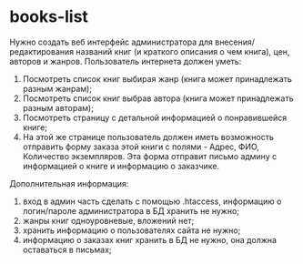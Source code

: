 # books-list

Нужно создать веб интерфейс администратора для внесения/редактирования названий книг (и краткого описания о чем книга), цен, авторов и жанров.
Пользователь интернета должен уметь:
1. Посмотреть список книг выбирая жанр (книга может принадлежать разным жанрам);
2. Посмотреть список книг выбрав автора (книга может принадлежать разным авторам);
3. Посмотреть страницу с детальной информацией о понравившейся книге;
4. На этой же странице пользователь должен иметь возможность
отправить форму заказа этой книги с полями - Адрес, ФИО, Количество экземпляров.
Эта форма отправит письмо админу с информацией о книге и информацию о заказчике. 

Дополнительная информация:
1. вход в админ часть сделать с помощью .htaccess, информацию о логин/пароле администратора в БД хранить не нужно;
2. жанры книг одноуровневые, вложений нет;
3. хранить информацию о пользователях сайта не нужно;
4. информацию о заказах книг хранить в БД не нужно, она должна оставаться в письмах;
